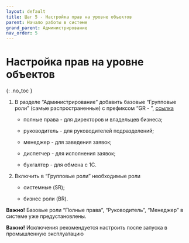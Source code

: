 ```yaml
---
layout: default
title: Шаг 5 - Настройка прав на уровне объектов
parent: Начало работы в системе
grand_parent: Администрирование
nav_order: 5
---
```


# Настройка прав на уровне объектов
{: .no_toc }

1. В разделе “Администрирование” добавить базовые “Групповые роли” (самые распространенные) с префиксом “GR - ”, [ссылка](http://docs.arctl.ru/docs/administration/System_roles/)

      - полные права - для директоров и владельцев бизнеса;

      - руководитель - для руководителей подразделений;

      - менеджер - для заведения заявок;

      - диспетчер - для исполнения заявок;

      - бухгалтер - для обмена с 1С.

2. Включить в “Групповые роли” необходимые роли
      - системные (SR);

      - бизнес роли (BR).

**Важно!** Базовые роли “Полные права”, “Руководитель”, “Менеджер” в системе уже предустановлены.

**Важно!** Исключения рекомендуется настроить после запуска в промышленную эксплуатацию
